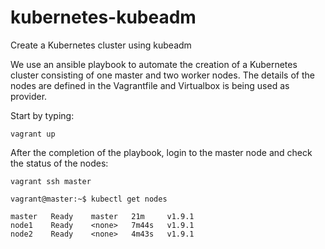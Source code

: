 # kubernetes-kubeadm
Create a Kubernetes cluster using kubeadm

We use an ansible playbook to automate the creation of a Kubernetes cluster consisting of one master and two worker nodes.
The details of the nodes are defined in the Vagrantfile and Virtualbox is being used as provider.

Start by typing:

```vagrant up```

After the completion of the playbook, login to the master node and check the status of the nodes:

```vagrant ssh master```


```vagrant@master:~$ kubectl get nodes```

```NAME     STATUS   ROLES    AGE     VERSION
master   Ready    master   21m     v1.9.1
node1    Ready    <none>   7m44s   v1.9.1
node2    Ready    <none>   4m43s   v1.9.1
```
